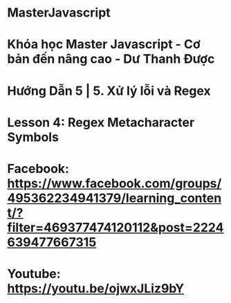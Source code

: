 # MasterJavascript
# Khóa học Master Javascript - Cơ bản đến nâng cao - Dư Thanh Được

# Hướng Dẫn 5 | 5. Xử lý lỗi và Regex
  # Lesson 4: Regex Metacharacter Symbols
  # Facebook: https://www.facebook.com/groups/495362234941379/learning_content/?filter=469377474120112&post=2224639477667315
  # Youtube: https://youtu.be/ojwxJLiz9bY